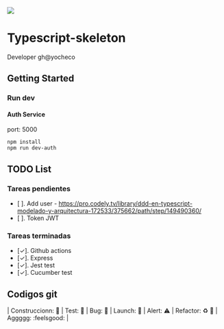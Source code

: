 <a href="https://github.com/yocheco/typescript-skeleton/actions/workflows/ci.yml">
    <img src="https://github.com/yocheco/typescript-skeleton/actions/workflows/ci.yml/badge.svg" />
</a>
  
# Typescript-skeleton

Developer gh@yocheco

## Getting Started

### Run dev
#### Auth Service
port: 5000
```
npm install
npm run dev-auth

```

## TODO List

### Tareas pendientes

- [ ]. Add user - https://pro.codely.tv/library/ddd-en-typescript-modelado-y-arquitectura-172533/375662/path/step/149490360/
- [ ]. Token JWT

### Tareas terminadas

- [✓]. Github actions
- [✓]. Express
- [✓]. Jest test
- [✓]. Cucumber test

## Codigos git

| Construccionn: :construction: | Test: :test_tube: | Bug: :space_invader: | Launch: :rocket: | Alert: :warning: | Refactor: :recycle: :poop: | Aggggg: :feelsgood: |
